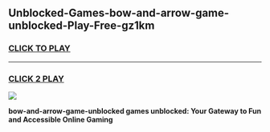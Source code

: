 
## Unblocked-Games-bow-and-arrow-game-unblocked-Play-Free-gz1km
<h3>
<a href="https://premium76.site?title=bow-and-arrow-game-unblocked&ref=19M">CLICK TO PLAY</a></h3>
<hr>

<h3>
<a href="https://premium76.site?title=bow-and-arrow-game-unblocked&ref=19M">CLICK 2 PLAY</a>
  
</h3>

<a href="https://premium76.site?title=bow-and-arrow-game-unblocked&ref=19M"><img src="https://clearcache.store/games.png"></a>


**bow-and-arrow-game-unblocked games unblocked: Your Gateway to Fun and Accessible Online Gaming**
